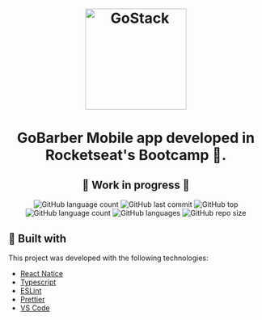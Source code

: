 <h1 align="center">
    <img alt="GoStack" src="https://rocketseat-cdn.s3-sa-east-1.amazonaws.com/bootcamp-header.png" width="200px" />
</h1>

<h1 align="center">
  GoBarber
  Mobile app developed in Rocketseat's Bootcamp 🚀.
</h1>

<h2 align="center">
 🚧 Work in progress 🚧
</h2>

<p align="center">
  <img alt="GitHub language count" src="https://img.shields.io/github/package-json/v/Morpa/GoBarber-MOBILE-V2.svg">

<img alt="GitHub last commit" src="https://img.shields.io/github/last-commit/Morpa/GoBarber-MOBILE-V2.svg?color=red">

<img alt="GitHub top" src="https://img.shields.io/github/languages/top/Morpa/GoBarber-MOBILE-V2.svg?color=yellow">

<img alt="GitHub language count" src="https://img.shields.io/github/languages/count/Morpa/GoBarber-MOBILE-V2.svg?color=lightgrey">

<img alt="GitHub languages" src="https://img.shields.io/github/languages/code-size/Morpa/GoBarber-MOBILE-V2.svg">

<img alt="GitHub repo size" src="https://img.shields.io/github/repo-size/Morpa/GoBarber-MOBILE-V2.svg?color=blueviolet">

</p>

## :rocket: Built with

This project was developed with the following technologies:

- [React Natice](https://reactnative.dev/)
- [Typescript](https://www.typescriptlang.org/)
- [ESLint](https://eslint.org/)
- [Prettier](https://prettier.io/)
- [VS Code](https://code.visualstudio.com/)

